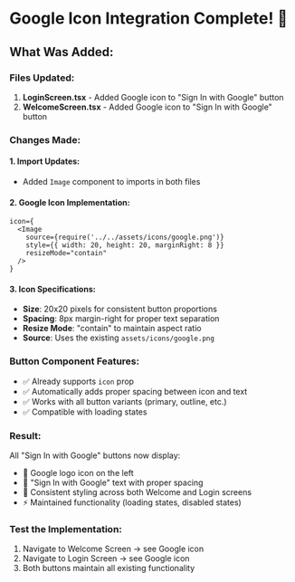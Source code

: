 # Google Icon Integration Complete! 🎉

## What Was Added:

### Files Updated:
1. **LoginScreen.tsx** - Added Google icon to "Sign In with Google" button
2. **WelcomeScreen.tsx** - Added Google icon to "Sign In with Google" button

### Changes Made:

#### 1. Import Updates:
- Added `Image` component to imports in both files

#### 2. Google Icon Implementation:
```tsx
icon={
  <Image
    source={require('../../assets/icons/google.png')}
    style={{ width: 20, height: 20, marginRight: 8 }}
    resizeMode="contain"
  />
}
```

#### 3. Icon Specifications:
- **Size**: 20x20 pixels for consistent button proportions
- **Spacing**: 8px margin-right for proper text separation
- **Resize Mode**: "contain" to maintain aspect ratio
- **Source**: Uses the existing `assets/icons/google.png`

### Button Component Features:
- ✅ Already supports `icon` prop
- ✅ Automatically adds proper spacing between icon and text
- ✅ Works with all button variants (primary, outline, etc.)
- ✅ Compatible with loading states

### Result:
All "Sign In with Google" buttons now display:
- 📱 Google logo icon on the left
- 📝 "Sign In with Google" text with proper spacing
- 🎨 Consistent styling across both Welcome and Login screens
- ⚡ Maintained functionality (loading states, disabled states)

### Test the Implementation:
1. Navigate to Welcome Screen → see Google icon
2. Navigate to Login Screen → see Google icon
3. Both buttons maintain all existing functionality
